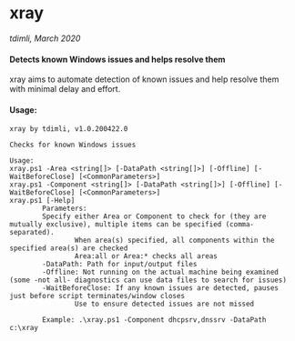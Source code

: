 # xray 
*tdimli, March 2020*

#### Detects known Windows issues and helps resolve them

xray aims to automate detection of known issues and help resolve them with minimal delay and effort.

#### Usage:
```
xray by tdimli, v1.0.200422.0

Checks for known Windows issues

Usage:
xray.ps1 -Area <string[]> [-DataPath <string[]>] [-Offline] [-WaitBeforeClose] [<CommonParameters>]
xray.ps1 -Component <string[]> [-DataPath <string[]>] [-Offline] [-WaitBeforeClose] [<CommonParameters>]
xray.ps1 [-Help]
        Parameters:
        Specify either Area or Component to check for (they are mutually exclusive), multiple items can be specified (comma-separated).
                When area(s) specified, all components within the specified area(s) are checked
                Area:all or Area:* checks all areas
        -DataPath: Path for input/output files
        -Offline: Not running on the actual machine being examined (some -not all- diagnostics can use data files to search for issues)
        -WaitBeforeClose: If any known issues are detected, pauses just before script terminates/window closes
                Use to ensure detected issues are not missed

        Example: .\xray.ps1 -Component dhcpsrv,dnssrv -DataPath c:\xray

```